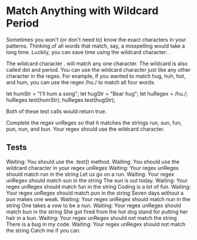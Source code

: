# Match Anything with Wildcard Period

Sometimes you won't (or don't need to) know the exact characters in your patterns. Thinking of all words that match, say, a misspelling would take a long time. Luckily, you can save time using the wildcard character: .

The wildcard character . will match any one character. The wildcard is also called dot and period. You can use the wildcard character just like any other character in the regex. For example, if you wanted to match hug, huh, hut, and hum, you can use the regex /hu./ to match all four words.

let humStr = "I'll hum a song";
let hugStr = "Bear hug";
let huRegex = /hu./;
huRegex.test(humStr);
huRegex.test(hugStr);

Both of these test calls would return true.

Complete the regex unRegex so that it matches the strings run, sun, fun, pun, nun, and bun. Your regex should use the wildcard character.

## Tests

Waiting: You should use the .test() method.
Waiting: You should use the wildcard character in your regex unRegex
Waiting: Your regex unRegex should match run in the string Let us go on a run.
Waiting: Your regex unRegex should match sun in the string The sun is out today.
Waiting: Your regex unRegex should match fun in the string Coding is a lot of fun.
Waiting: Your regex unRegex should match pun in the string Seven days without a pun makes one weak.
Waiting: Your regex unRegex should match nun in the string One takes a vow to be a nun.
Waiting: Your regex unRegex should match bun in the string She got fired from the hot dog stand for putting her hair in a bun.
Waiting: Your regex unRegex should not match the string There is a bug in my code.
Waiting: Your regex unRegex should not match the string Catch me if you can.
